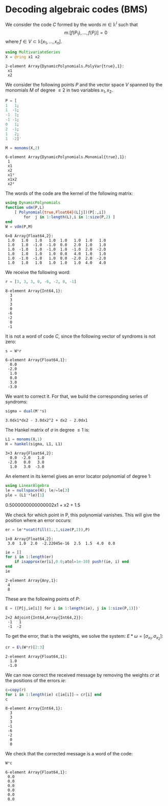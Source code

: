 
# Decoding algebraic codes (BMS)

We consider the code $C$ formed by the words $m\in \mathbb{k}^l$ such that 
$$
m.[f(P_1), \ldots, f(P_l)]=0
$$ 
where $f\in V\subset \mathbb{k}[x_1,...,x_n]$.


```julia
using MultivariateSeries
X = @ring x1 x2
```




    2-element Array{DynamicPolynomials.PolyVar{true},1}:
     x1
     x2



We consider the following points $P$ and the vector space $V$ spanned by the monomials $M$ of degree $\le 2$ in two variables $x_1, x_2$.


```julia
P = [
1   1;
1  -1;
-1  1;
-1 -1;
0   1; 
2  -1;
1   2;
1  -2]'

M = monoms(X,2)
```




    6-element Array{DynamicPolynomials.Monomial{true},1}:
     1   
     x1  
     x2  
     x1² 
     x1x2
     x2² 



The words of the code are the kernel of the following matrix:


```julia
using DynamicPolynomials
function vdm(P,L)
    [ Polynomial{true,Float64}(L[j])(P[:,i])
        for  j in 1:length(L),i in 1:size(P,2) ]
end
W = vdm(P,M)
```




    6×8 Array{Float64,2}:
     1.0   1.0   1.0   1.0  1.0   1.0  1.0   1.0
     1.0   1.0  -1.0  -1.0  0.0   2.0  1.0   1.0
     1.0  -1.0   1.0  -1.0  1.0  -1.0  2.0  -2.0
     1.0   1.0   1.0   1.0  0.0   4.0  1.0   1.0
     1.0  -1.0  -1.0   1.0  0.0  -2.0  2.0  -2.0
     1.0   1.0   1.0   1.0  1.0   1.0  4.0   4.0



We receive the following word:


```julia
r = [3, 3, 3, 0, -6, -2, 0, -1]
```




    8-element Array{Int64,1}:
      3
      3
      3
      0
     -6
     -2
      0
     -1



It is not a word of code $C$, since the following vector of syndroms is not zero:


```julia
s = W*r
```




    6-element Array{Float64,1}:
      0.0
     -2.0
      1.0
      0.0
      3.0
     -3.0



We want to correct it. For that, we build the corresponding series of syndroms:


```julia
sigma = dual(M'*s)
```




    3.0dx1*dx2 - 3.0dx2^2 + dx2 - 2.0dx1



The Hankel matrix of $\sigma$ in degree $\le 1$ is:


```julia
L1 = monoms(X,1)
H = hankel(sigma, L1, L1)
```




    3×3 Array{Float64,2}:
      0.0  -2.0   1.0
     -2.0   0.0   3.0
      1.0   3.0  -3.0



An element in its kernel gives an error locator polynomial of degree $1$:


```julia
using LinearAlgebra
le = nullspace(H); le/=le[3]
ple = (L1'*le)[1]
```




0.5000000000000002x1 + x2 + 1.5



We check for which point in P, this polynomial vanishes. This will give the position where an error occurs:


```julia
er = le'*vcat(fill(1.,1,size(P,2)),P)
```




    1×8 Array{Float64,2}:
     3.0  1.0  2.0  -2.22045e-16  2.5  1.5  4.0  0.0




```julia
ie = []
for i in 1:length(er)
    if isapprox(er[i],0.0;atol=1e-10) push!(ie, i) end
end
ie
```




    2-element Array{Any,1}:
     4
     8



These are the following points of $P$:


```julia
E = ([P[j,ie[i]] for i in 1:length(ie), j in 1:size(P,1)])'
```




    2×2 Adjoint{Int64,Array{Int64,2}}:
     -1   1
     -1  -2



To get the error, that is the weights, we solve the system: $E*\omega =[\sigma_{x_1}, \sigma_{x_2}]$:


```julia
cr = E\(W*r)[2:3]
```




    2-element Array{Float64,1}:
      1.0
     -1.0



We can now correct the received message by removing the weights $cr$ at the positions of the errors $ie$:


```julia
c=copy(r)
for i in 1:length(ie) c[ie[i]]-= cr[i] end 
c
```




    8-element Array{Int64,1}:
      3
      3
      3
     -1
     -6
     -2
      0
      0



We check that the corrected message is a word of the code:


```julia
W*c
```




    6-element Array{Float64,1}:
     0.0
     0.0
     0.0
     0.0
     0.0
     0.0


